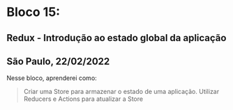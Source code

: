 # Bloco 15:

## Redux - Introdução ao estado global da aplicação
## São Paulo, 22/02/2022

Nesse bloco, aprenderei como:

> Criar uma Store para armazenar o estado de uma aplicação.
> Utilizar Reducers e Actions para atualizar a Store